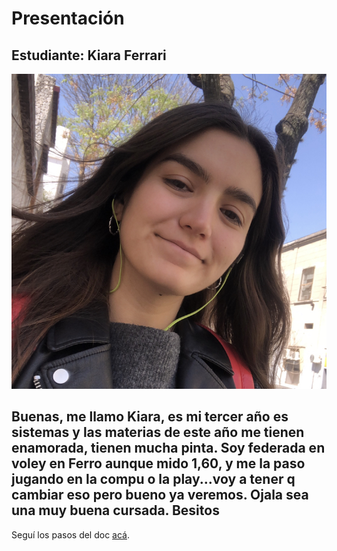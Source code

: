 # Presentación

## Estudiante: Kiara Ferrari
![mi foto](42721.jpg)

## Buenas, me llamo Kiara, es mi tercer año es sistemas y las materias de este año me tienen enamorada, tienen mucha pinta. Soy federada en voley en Ferro aunque mido 1,60, y me la paso jugando en la compu o la play...voy a tener q cambiar eso pero bueno ya veremos. Ojala sea una muy buena cursada. Besitos

Seguí los pasos del doc [acá](https://docs.google.com/document/d/e/2PACX-1vTNHQ5dzaVFhKPd4UxLOGhZa9Ix_bDgpyIftq4gqzz7674dHmHkcH2oH9TpQ_TsghZkiSPBoUm2ftzM/pub).
